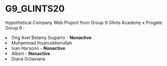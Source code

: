 # G9_GLINTS20
Hypothetical Company Web Project from Group 9 Glints Academy x Progate <br>
Group 9 : <br>
<li>Ong Axel Belamy Sugiarto - <b>Nonactive</b></li>
<li>Muhammad Ihsanuddienullah</li>
<li>Ivan Harsono - <b>Nonactive</b></li>
<li>Albert - <b>Nonactive</b></li>
<li>Diana Octaviana</li>
